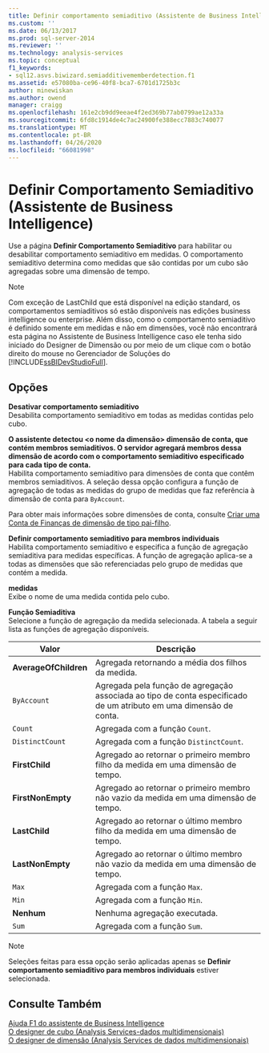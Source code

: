 ```yaml
---
title: Definir comportamento semiaditivo (Assistente de Business Intelligence) | Microsoft Docs
ms.custom: ''
ms.date: 06/13/2017
ms.prod: sql-server-2014
ms.reviewer: ''
ms.technology: analysis-services
ms.topic: conceptual
f1_keywords:
- sql12.asvs.biwizard.semiadditivememberdetection.f1
ms.assetid: e57080ba-ce96-40f8-bca7-6701d1725b3c
author: minewiskan
ms.author: owend
manager: craigg
ms.openlocfilehash: 161e2cb9dd9eeae4f2ed369b77ab0799ae12a33a
ms.sourcegitcommit: 6fd8c1914de4c7ac24900fe388ecc7883c740077
ms.translationtype: MT
ms.contentlocale: pt-BR
ms.lasthandoff: 04/26/2020
ms.locfileid: "66081998"
---
```

# <a name="define-semiadditive-behavior-business-intelligence-wizard"></a>Definir Comportamento Semiaditivo (Assistente de Business Intelligence)
  Use a página **Definir Comportamento Semiaditivo** para habilitar ou desabilitar comportamento semiaditivo em medidas. O comportamento semiaditivo determina como medidas que são contidas por um cubo são agregadas sobre uma dimensão de tempo.  
  
> [!NOTE]  
>  Com exceção de LastChild que está disponível na edição standard, os comportamentos semiaditivos só estão disponíveis nas edições business intelligence ou enterprise. Além disso, como o comportamento semiaditivo é definido somente em medidas e não em dimensões, você não encontrará esta página no Assistente de Business Intelligence caso ele tenha sido iniciado do Designer de Dimensão ou por meio de um clique com o botão direito do mouse no Gerenciador de Soluções do [!INCLUDE[ssBIDevStudioFull](../includes/ssbidevstudiofull-md.md)].  
  
## <a name="options"></a>Opções  
 **Desativar comportamento semiaditivo**  
 Desabilita comportamento semiaditivo em todas as medidas contidas pelo cubo.  
  
 **O assistente detectou \<o nome da dimensão> dimensão de conta, que contém membros semiaditivos. O servidor agregará membros dessa dimensão de acordo com o comportamento semiaditivo especificado para cada tipo de conta.**  
 Habilita comportamento semiaditivo para dimensões de conta que contêm membros semiaditivos. A seleção dessa opção configura a função de agregação de todas as medidas do grupo de medidas que faz referência à dimensão de conta para `ByAccount`.  
  
 Para obter mais informações sobre dimensões de conta, consulte [Criar uma Conta de Finanças de dimensão de tipo pai-filho](multidimensional-models/database-dimensions-finance-account-of-parent-child-type.md).  
  
 **Definir comportamento semiaditivo para membros individuais**  
 Habilita comportamento semiaditivo e especifica a função de agregação semiaditiva para medidas específicas. A função de agregação aplica-se a todas as dimensões que são referenciadas pelo grupo de medidas que contém a medida.  
  
 **medidas**  
 Exibe o nome de uma medida contida pelo cubo.  
  
 **Função Semiaditiva**  
 Selecione a função de agregação da medida selecionada. A tabela a seguir lista as funções de agregação disponíveis.  
  
|Valor|Descrição|  
|-----------|-----------------|  
|**AverageOfChildren**|Agregada retornando a média dos filhos da medida.|  
|`ByAccount`|Agregada pela função de agregação associada ao tipo de conta especificado de um atributo em uma dimensão de conta.|  
|`Count`|Agregada com a função `Count`.|  
|`DistinctCount`|Agregada com a função `DistinctCount`.|  
|**FirstChild**|Agregado ao retornar o primeiro membro filho da medida em uma dimensão de tempo.|  
|**FirstNonEmpty**|Agregado ao retornar o primeiro membro não vazio da medida em uma dimensão de tempo.|  
|**LastChild**|Agregado ao retornar o último membro filho da medida em uma dimensão de tempo.|  
|**LastNonEmpty**|Agregado ao retornar o último membro não vazio da medida em uma dimensão de tempo.|  
|`Max`|Agregada com a função `Max`.|  
|`Min`|Agregada com a função `Min`.|  
|**Nenhum**|Nenhuma agregação executada.|  
|`Sum`|Agregada com a função `Sum`.|  
  
> [!NOTE]  
>  Seleções feitas para essa opção serão aplicadas apenas se **Definir comportamento semiaditivo para membros individuais** estiver selecionada.  
  
## <a name="see-also"></a>Consulte Também  
 [Ajuda F1 do assistente de Business Intelligence](business-intelligence-wizard-f1-help.md)   
 [O designer de cubo &#40;Analysis Services-dados multidimensionais&#41;](cube-designer-analysis-services-multidimensional-data.md)   
 [O designer de dimensão &#40;Analysis Services de dados multidimensionais&#41;](dimension-designer-analysis-services-multidimensional-data.md)  
  
  

